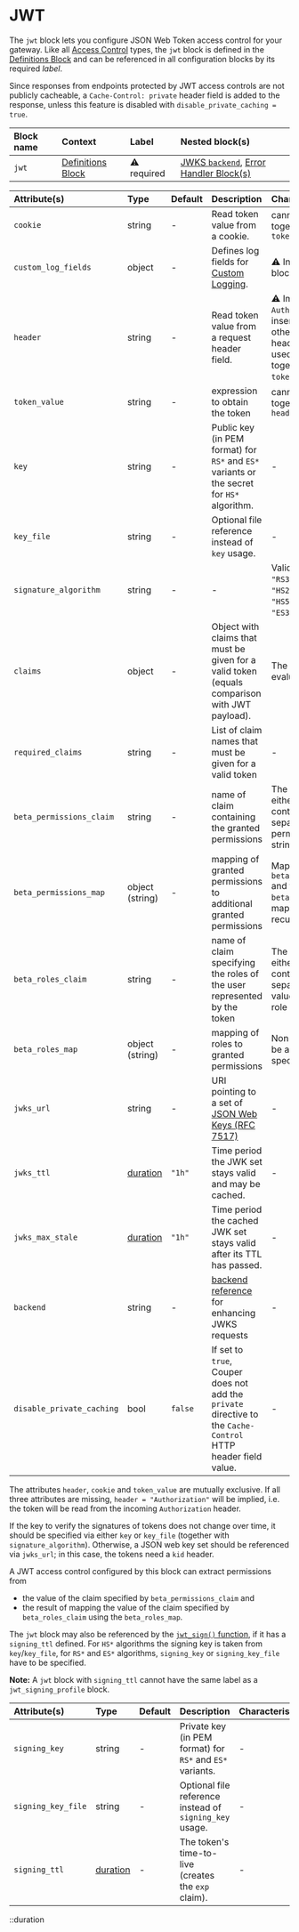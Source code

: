 # JWT

The `jwt` block lets you configure JSON Web Token access control for your gateway.
Like all [Access Control](#access-control) types, the `jwt` block is defined in
the [Definitions Block](definitions) and can be referenced in all configuration blocks by its
required _label_.

Since responses from endpoints protected by JWT access controls are not publicly cacheable, a `Cache-Control: private` header field is added to the response, unless this feature is disabled with `disable_private_caching = true`.

| Block name | Context                                 | Label            | Nested block(s)                                                                  |
|:-----------|:----------------------------------------|:-----------------|:---------------------------------------------------------------------------------|
| `jwt`      | [Definitions Block](definitions) | &#9888; required | [JWKS `backend`](backend), [Error Handler Block(s)](error_handler) |

| Attribute(s)              | Type                  | Default | Description                                                                                                   | Characteristic(s)                                                                                                                                                            | Example                                                                       |
|:--------------------------|:----------------------|:--------|:--------------------------------------------------------------------------------------------------------------|:-----------------------------------------------------------------------------------------------------------------------------------------------------------------------------|:------------------------------------------------------------------------------|
| `cookie`                  | string                | -       | Read token value from a cookie.                                                                               | cannot be used together with `header` or `token_value`                                                                                                                       | `cookie = "AccessToken"`                                                      |
| `custom_log_fields`       | object                | -       | Defines log fields for [Custom Logging](/observation/logging#custom-logging).                                              | &#9888; Inherited by nested blocks.                                                                                                                                          | -                                                                             |
| `header`                  | string                | -       | Read token value from a request header field.                                                                 | &#9888; Implies `Bearer` if `Authorization` (case-insensitive) is used, otherwise any other header name can be used. Cannot be used together with `cookie` or `token_value`. | `header = "Authorization"`                                                    |
| `token_value`             | string                | -       | expression to obtain the token                                                                                | cannot be used together with `cookie` or `header`                                                                                                                            | `token_value = request.form_body.token[0]`                                    |
| `key`                     | string                | -       | Public key (in PEM format) for `RS*` and `ES*` variants or the secret for `HS*` algorithm.                    | -                                                                                                                                                                            | -                                                                             |
| `key_file`                | string                | -       | Optional file reference instead of `key` usage.                                                               | -                                                                                                                                                                            | -                                                                             |
| `signature_algorithm`     | string                | -       | -                                                                                                             | Valid values: `"RS256"`, `"RS384"`, `"RS512"`, `"HS256"`, `"HS384"`, `"HS512"`, `"ES256"`, `"ES384"`, `"ES512"`                                                              | -                                                                             |
| `claims`                  | object                | -       | Object with claims that must be given for a valid token (equals comparison with JWT payload).                 | The claim values are evaluated per request.                                                                                                                                  | `claims = { pid = request.path_params.pid }`                                  |
| `required_claims`         | string                | -       | List of claim names that must be given for a valid token                                                      | -                                                                                                                                                                            | `required_claims = ["roles"]`                                                 |
| `beta_permissions_claim`  | string                | -       | name of claim containing the granted permissions                                                              | The claim value must either be a string containing a space-separated list of permissions or a list of string permissions                                                     | `beta_permissions_claim = "scope"`                                            |
| `beta_permissions_map`    | object (string)       | -       | mapping of granted permissions to additional granted permissions                                              | Maps values from `beta_permissions_claim` and those created from `beta_roles_map`. The map is called recursively.                                                            | `beta_permissions_map = { p1 = ["p3", "p4"], p2 = ["p5"] }`                   |
| `beta_roles_claim`        | string                | -       | name of claim specifying the roles of the user represented by the token                                       | The claim value must either be a string containing a space-separated list of role values or a list of string role values                                                     | `beta_roles_claim = "roles"`                                                  |
| `beta_roles_map`          | object (string)       | -       | mapping of roles to granted permissions                                                                       | Non-mapped roles can be assigned with `*` to specific permissions.                                                                                                           | `beta_roles_map = { role1 = ["p1", "p2"], role2 = ["p3"], "*" = ["public"] }` |
| `jwks_url`                | string                | -       | URI pointing to a set of [JSON Web Keys (RFC 7517)](https://datatracker.ietf.org/doc/html/rfc7517)            | -                                                                                                                                                                            | `jwks_url = "http://identityprovider:8080/jwks.json"`                         |
| `jwks_ttl`                | [duration](#duration) | `"1h"`  | Time period the JWK set stays valid and may be cached.                                                        | -                                                                                                                                                                            | `jwks_ttl = "1800s"`                                                          |
| `jwks_max_stale`          | [duration](#duration) | `"1h"`  | Time period the cached JWK set stays valid after its TTL has passed.                                          | -                                                                                                                                                                            | `jwks_max_stale = "45m"`                                                      |
| `backend`                 | string                | -       | [backend reference](backend) for enhancing JWKS requests                                               | -                                                                                                                                                                            | `backend = "jwks_backend"`                                                    |
| `disable_private_caching` | bool                  | `false` | If set to `true`, Couper does not add the `private` directive to the `Cache-Control` HTTP header field value. | -                                                                                                                                                                            | -                                                                             |

The attributes `header`, `cookie` and `token_value` are mutually exclusive.
If all three attributes are missing, `header = "Authorization"` will be implied, i.e. the token will be read from the incoming `Authorization` header.

If the key to verify the signatures of tokens does not change over time, it should be specified via either `key` or `key_file` (together with `signature_algorithm`).
Otherwise, a JSON web key set should be referenced via `jwks_url`; in this case, the tokens need a `kid` header.

A JWT access control configured by this block can extract permissions from

- the value of the claim specified by `beta_permissions_claim` and
- the result of mapping the value of the claim specified by `beta_roles_claim` using the `beta_roles_map`.

The `jwt` block may also be referenced by the [`jwt_sign()` function](../functions), if it has a `signing_ttl` defined. For `HS*` algorithms the signing key is taken from `key`/`key_file`, for `RS*` and `ES*` algorithms, `signing_key` or `signing_key_file` have to be specified.

**Note:** A `jwt` block with `signing_ttl` cannot have the same label as a `jwt_signing_profile` block.

| Attribute(s)       | Type                  | Default | Description                                               | Characteristic(s) | Example |
|:-------------------|:----------------------|:--------|:----------------------------------------------------------|:------------------|:--------|
| `signing_key`      | string                | -       | Private key (in PEM format) for `RS*` and `ES*` variants. | -                 | -       |
| `signing_key_file` | string                | -       | Optional file reference instead of `signing_key` usage.   | -                 | -       |
| `signing_ttl`      | [duration](#duration) | -       | The token's time-to-live (creates the `exp` claim).       | -                 | -       |

::duration
